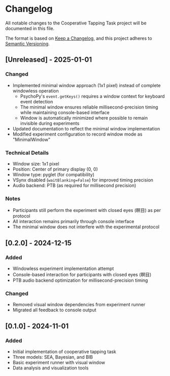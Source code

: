 # Changelog

All notable changes to the Cooperative Tapping Task project will be documented in this file.

The format is based on [Keep a Changelog](https://keepachangelog.com/en/1.0.0/),
and this project adheres to [Semantic Versioning](https://semver.org/spec/v2.0.0.html).

## [Unreleased] - 2025-01-01

### Changed
- Implemented minimal window approach (1x1 pixel) instead of complete windowless operation
  - PsychoPy's `event.getKeys()` requires a window context for keyboard event detection
  - The minimal window ensures reliable millisecond-precision timing while maintaining console-based interface
  - Window is automatically minimized where possible to remain invisible during experiments
- Updated documentation to reflect the minimal window implementation
- Modified experiment configuration to record window mode as "MinimalWindow"

### Technical Details
- Window size: 1x1 pixel
- Position: Center of primary display (0, 0)
- Window type: pyglet (for compatibility)
- VSynx disabled (`waitBlanking=False`) for improved timing precision
- Audio backend: PTB (as required for millisecond precision)

### Notes
- Participants still perform the experiment with closed eyes (瞑目) as per protocol
- All interaction remains primarily through console interface
- The minimal window does not interfere with the experimental protocol

## [0.2.0] - 2024-12-15

### Added
- Windowless experiment implementation attempt
- Console-based interaction for participants with closed eyes (瞑目)
- PTB audio backend optimization for millisecond-precision timing

### Changed
- Removed visual window dependencies from experiment runner
- Migrated all feedback to console output

## [0.1.0] - 2024-11-01

### Added
- Initial implementation of cooperative tapping task
- Three models: SEA, Bayesian, and BIB
- Basic experiment runner with visual window
- Data analysis and visualization tools
